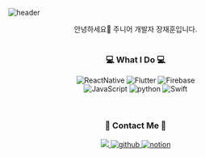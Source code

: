 ![header](https://capsule-render.vercel.app/api?type=waving&color=0061EA&height=250&section=header&text=Jaehoon&fontColor=EFF7FF&fontSize=90&)
  

<div align="center">
  안녕하세요👋 주니어 개발자 장재훈입니다. <br><br>

</div>

<h3 align="center"> 💻 What I Do 💻 </h3>
<p align="center">   
  <img alt="ReactNative" src="https://img.shields.io/badge/-React Native-000?style=flat-square&logo=react&logoColor=45b8d8" />
<img alt="Flutter" src="https://img.shields.io/badge/-Flutter-00A5FF?style=flat-square&logo=flutter&logoColor=white" />
  <img alt="Firebase" src="https://img.shields.io/badge/Firebase-FFCA28?style=flat-square&logo=firebase&logoColor=black"/>
  
<br>
<img alt="JavaScript" src="http://img.shields.io/badge/-JavaScript-F6DF1C?style=flat-square&logo=javascript&logoColor=black"/>
  <img alt="python" src="https://img.shields.io/badge/-Typescript-3178C6?style=flat-square&logo=Typescript&logoColor=white" />
  <img alt="Swift" src="https://img.shields.io/badge/-Swift-FA7343?style=flat-square&logo=Swift&logoColor=white" />
  

  <br>
  
</p>

<br>

<h3 align="center"> 📩 Contact Me 📩 </h3>
<p align="center">
  <a href="mailto:trumanfromkorea@gmail.com">
    <img src="https://img.shields.io/badge/Gmail-d14836?style=flat-square&logo=Gmail&logoColor=white&link=trumanfromkorea@gmail.com"/>
  </a>

  <a href="https://trumanfromkorea.github.io/">
  <img alt="github" src="https://img.shields.io/badge/-Blog-181717?style=flat-square&logo=Github&logoColor=white" />
  </a>

  <a href="https://flashy-face-f14.notion.site/53d70adf9109406aa9e533b88db1ac1e">
  <img alt="notion" src="https://img.shields.io/badge/-Portfolio-181717?style=flat-square&logo=Notion&logoColor=white" />
  </a>
</p>
